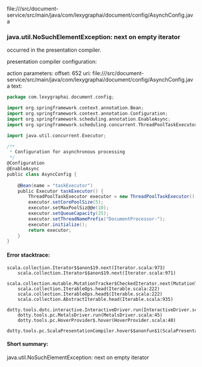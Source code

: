 file://<WORKSPACE>/src/document-service/src/main/java/com/lexygraphai/document/config/AsynchConfig.java
### java.util.NoSuchElementException: next on empty iterator

occurred in the presentation compiler.

presentation compiler configuration:


action parameters:
offset: 652
uri: file://<WORKSPACE>/src/document-service/src/main/java/com/lexygraphai/document/config/AsynchConfig.java
text:
```scala
package com.lexygraphai.document.config;

import org.springframework.context.annotation.Bean;
import org.springframework.context.annotation.Configuration;
import org.springframework.scheduling.annotation.EnableAsync;
import org.springframework.scheduling.concurrent.ThreadPoolTaskExecutor;

import java.util.concurrent.Executor;

/**
 * Configuration for asynchronous processing
 */
@Configuration
@EnableAsync
public class AsyncConfig {
    
    @Bean(name = "taskExecutor")
    public Executor taskExecutor() {
        ThreadPoolTaskExecutor executor = new ThreadPoolTaskExecutor();
        executor.setCorePoolSize(5);
        executor.setMaxPoolSiz@@e(10);
        executor.setQueueCapacity(25);
        executor.setThreadNamePrefix("DocumentProcessor-");
        executor.initialize();
        return executor;
    }
}

```



#### Error stacktrace:

```
scala.collection.Iterator$$anon$19.next(Iterator.scala:973)
	scala.collection.Iterator$$anon$19.next(Iterator.scala:971)
	scala.collection.mutable.MutationTracker$CheckedIterator.next(MutationTracker.scala:76)
	scala.collection.IterableOps.head(Iterable.scala:222)
	scala.collection.IterableOps.head$(Iterable.scala:222)
	scala.collection.AbstractIterable.head(Iterable.scala:935)
	dotty.tools.dotc.interactive.InteractiveDriver.run(InteractiveDriver.scala:164)
	dotty.tools.pc.MetalsDriver.run(MetalsDriver.scala:45)
	dotty.tools.pc.HoverProvider$.hover(HoverProvider.scala:40)
	dotty.tools.pc.ScalaPresentationCompiler.hover$$anonfun$1(ScalaPresentationCompiler.scala:376)
```
#### Short summary: 

java.util.NoSuchElementException: next on empty iterator